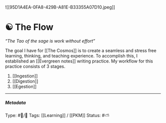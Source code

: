
![[95D1A4EA-0FA8-429B-A81E-B33355A07D10.jpeg]]

# ☯️ The Flow

_“The Tao of the sage is work without effort”_

The goal I have for [[The Cosmos]] is to create a seamless and stress free learning, thinking, and teaching experience. To accomplish this, I established an [[Evergreen notes]] writing practice. My workflow for this practice consists of 3 stages.

1. [[Ingestion]]
2. [[Digestion]]
3. [[Egestion]]

___

##### Metadata
Type: #🔵/🔵 
Tags: [[Learning]] / [[PKM]]
Status:  #⛅️ 